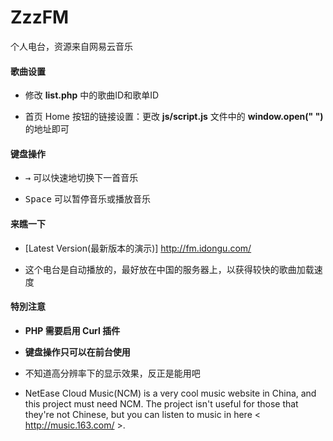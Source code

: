 # ZzzFM
个人电台，资源来自网易云音乐

#### 歌曲设置
- 修改 **list.php** 中的歌曲ID和歌单ID

- 首页 Home 按钮的链接设置：更改 **js/script.js** 文件中的 **window.open(" ")** 的地址即可

#### 键盘操作
- <kbd>→</kbd> 可以快速地切换下一首音乐

- <kbd>Space</kbd> 可以暂停音乐或播放音乐

#### 来瞧一下
- [Latest Version(最新版本的演示)] http://fm.idongu.com/

- 这个电台是自动播放的，最好放在中国的服务器上，以获得较快的歌曲加载速度

#### 特別注意
- **PHP 需要启用 Curl 插件**

- **键盘操作只可以在前台使用**

- 不知道高分辨率下的显示效果，反正是能用吧

- NetEase Cloud Music(NCM) is a very cool music website in China, and this project must need NCM. The project isn't useful for those that they're not Chinese, but you can listen to music in here < http://music.163.com/ >.
